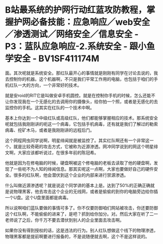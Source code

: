 # B站最系统的护网行动红蓝攻防教程，掌握护网必备技能：应急响应／web安全／渗透测试／网络安全／信息安全 - P3：蓝队应急响应-2.系统安全 - 跟小鱼学安全 - BV1SF411174M

面。其次呢就是系统安全。那红队最开心的事情就是刚刚有同学在讨论去说的，我去控制你的机器。这个机器啊，不只是我们平常工作用的电脑，也包括于咱们的手机红队一大的方向，一个非常好的技术。

就是安roid的RIT它是叫做安卓手机圆控。就是在控制你手机的时候，怎么还能不让你发现我在一个无感化的去调用你的摄像头，给你拍一个照，或者是无感化的去监控你的手机。这其实在红队的一个技术中啊。

基本上你达到一个中级红队或高级红队，他们都能够掌握相应的技术。那系统安全呢就包括我刚刚讲的呃这一个病毒，它包括手机病毒，还有就是我们了解过的勒索病毒、挖矿木马，或者是我刚刚讲的远程后门。

这个网程网虫同学说啊，明星绯闻就是被监控了。其实红队啊还有一个非常这一个。就是比较奇葩的攻击方式，它被称为近源渗透。网冲同学说到的网这个明星绯文啊，大家应该都听说过，在很多年前的陈冠希。

他就是因为在修电脑的时候，硬盘啊被这个修电脑的老板去读取了他的硬盘啊，发现了一些呃不为人知的绯闻信息。那其实呢这一点啊，大家也要做好自己的硬件安全。很多的红队啊，他会潜伏到这个企业的内部来进行禁源渗透。

什么叫做近源渗透呢？就是说这个同学讲的基本上是。达到了50%的正确正确就是说物理黑客，他去攻击这个企业的无线网，或者是偷偷的到你的电脑旁边给你插一个U盘。这个U盘里面都是病毒。

所以说啊咱们蓝队要做的事情可多了。你不仅要防御咱们网站被攻击，你还要防御这个红队啊，不能偷偷的进来了，是吧？抓到给你加分。对。然后大家在听了二一老师说了之后，你千万不要去潜伏到别人的企业里面去攻击啊。

如果你没有得到授权的话，这是违法的行为。别人红队想做这个线下的物理渗透，物理黑客都是提前啊要进行报备的，不是说随便就去啊，这个不是这样说的。

